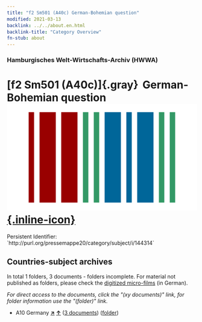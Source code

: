 ```yaml
---
title: "f2 Sm501 (A40c) German-Bohemian question"
modified: 2021-03-13
backlink: ../../about.en.html
backlink-title: "Category Overview"
fn-stub: about
---
```


### Hamburgisches Welt-Wirtschafts-Archiv (HWWA)

# [f2 Sm501 (A40c)]{.gray}&#8201; German-Bohemian question &#160; [![Wikidata](/images/Wikidata-logo.svg "Wikidata"){.inline-icon}](http://www.wikidata.org/entity/Q104699332)

<div class="hint">Persistent Identifier: `http://purl.org/pressemappe20/category/subject/i/144314`</div>







## Countries-subject archives





In total 1 folders, 3 documents - folders incomplete.
For material not published as folders, please check the [digitized micro-films](/film/h1_sh.de.html) (in German).

_For direct access to the documents, click the "(xy documents)" link, for folder information use the "(folder)" link._


- A10 Germany [**&nearr;**](../../../geo/i/126128/about.en.html "Germany (all folders)") [**&uarr;**](../../../geo/about.en.html#A10 "Country category system") (<a href="https://pm20.zbw.eu/iiifview/folder/sh/126128,144314" title="about: Germany : German-Bohemian question" target="_blank">3 documents</a>) ([folder](../../../../folder/sh/1261xx/126128/1443xx/144314/about.en.html))








